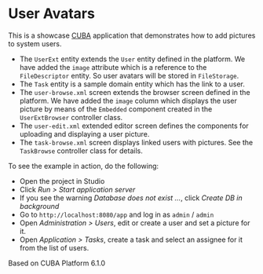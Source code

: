 # User Avatars

This is a showcase [CUBA](https://www.cuba-platform.com/) application that demonstrates how to add pictures to system users.

* The `UserExt` entity extends the `User` entity defined in the platform. We have added the `image` attribute which is a reference to the `FileDescriptor` entity. So user avatars will be stored in `FileStorage`.
* The `Task` entity is a sample domain entity which has the link to a user.
* The `user-browse.xml` screen extends the browser screen defined in the platform. We have added the `image` column which displays the user picture by means of the `Embedded` component created in the `UserExtBrowser` controller class.
* The `user-edit.xml` extended editor screen defines the components for uploading and displaying a user picture.
* The `task-browse.xml` screen displays linked users with pictures. See the `TaskBrowse` controller class for details.

To see the example in action, do the following:

* Open the project in Studio
* Click *Run > Start application server*
* If you see the warning *Database does not exist ...*, click *Create DB in background*
* Go to `http://localhost:8080/app` and log in as `admin` / `admin`
* Open *Administration > Users*, edit or create a user and set a picture for it.
* Open *Application > Tasks*, create a task and select an assignee for it from the list of users.

Based on CUBA Platform 6.1.0
